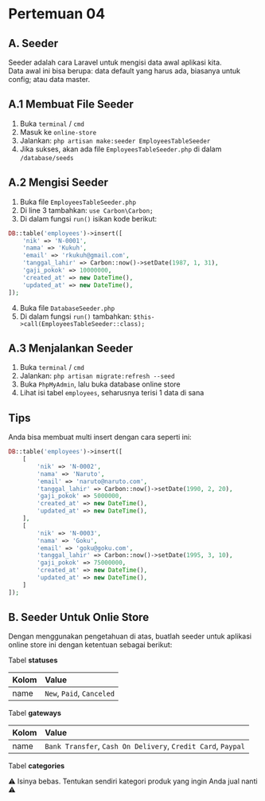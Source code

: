 # Pertemuan 04

## A. Seeder

Seeder adalah cara Laravel untuk mengisi data awal aplikasi kita.  
Data awal ini bisa berupa: data default yang harus ada, biasanya untuk config; atau data master.

## A.1 Membuat File Seeder

1. Buka `terminal` / `cmd`
2. Masuk ke `online-store`
3. Jalankan: `php artisan make:seeder EmployeesTableSeeder`
4. Jika sukses, akan ada file `EmployeesTableSeeder.php` di dalam `/database/seeds`

## A.2 Mengisi Seeder

1. Buka file `EmployeesTableSeeder.php`
2. Di line 3 tambahkan: `use Carbon\Carbon;`
3. Di dalam fungsi `run()` isikan kode berikut:
```php
DB::table('employees')->insert([
    'nik' => 'N-0001',
    'nama' => 'Kukuh',
    'email' => 'rkukuh@gmail.com',
    'tanggal_lahir' => Carbon::now()->setDate(1987, 1, 31),
    'gaji_pokok' => 10000000,
    'created_at' => new DateTime(),
    'updated_at' => new DateTime(),
]);
```
4. Buka file `DatabaseSeeder.php`
5. Di dalam fungsi `run()` tambahkan: `$this->call(EmployeesTableSeeder::class);`

## A.3 Menjalankan Seeder

1. Buka `terminal` / `cmd`
2. Jalankan: `php artisan migrate:refresh --seed`
3. Buka `PhpMyAdmin`, lalu buka database online store
4. Lihat isi tabel `employees`, seharusnya terisi 1 data di sana

## Tips

Anda bisa membuat multi insert dengan cara seperti ini:

```php
DB::table('employees')->insert([
    [
        'nik' => 'N-0002',
        'nama' => 'Naruto',
        'email' => 'naruto@naruto.com',
        'tanggal_lahir' => Carbon::now()->setDate(1990, 2, 20),
        'gaji_pokok' => 5000000,
        'created_at' => new DateTime(),
        'updated_at' => new DateTime(),
    ],
    [
        'nik' => 'N-0003',
        'nama' => 'Goku',
        'email' => 'goku@goku.com',
        'tanggal_lahir' => Carbon::now()->setDate(1995, 3, 10),
        'gaji_pokok' => 75000000,
        'created_at' => new DateTime(),
        'updated_at' => new DateTime(),
    ]
]);
```

## B. Seeder Untuk Onlie Store

Dengan menggunakan pengetahuan di atas, buatlah seeder untuk aplikasi online store ini dengan ketentuan sebagai berikut:

Tabel __statuses__  

| Kolom          | Value                       |
| :------------- | :-------------------------- |
| name           | `New`, `Paid`, `Canceled`   |

Tabel __gateways__  

| Kolom          | Value                                                         |
| :------------- | :------------------------------------------------------------ |
| name           | `Bank Transfer`, `Cash On Delivery`, `Credit Card`, `Paypal`  |

Tabel __categories__  

⚠️ Isinya bebas. Tentukan sendiri kategori produk yang ingin Anda jual nanti ⚠️
